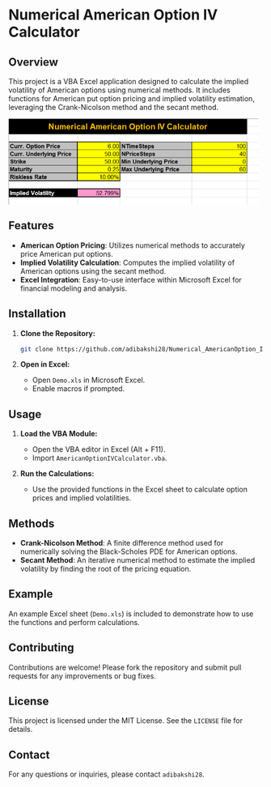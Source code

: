 # Numerical American Option IV Calculator

## Overview

This project is a VBA Excel application designed to calculate the implied volatility of American options using numerical methods. It includes functions for American put option pricing and implied volatility estimation, leveraging the Crank-Nicolson method and the secant method.

<div style="display: flex; justify-content: space-between;">
  <img src="ss/1.png" alt="Screenshot 1" style="width: 98%;">
</div>

## Features

- **American Option Pricing**: Utilizes numerical methods to accurately price American put options.
- **Implied Volatility Calculation**: Computes the implied volatility of American options using the secant method.
- **Excel Integration**: Easy-to-use interface within Microsoft Excel for financial modeling and analysis.

## Installation

1. **Clone the Repository:**

    ```sh
    git clone https://github.com/adibakshi28/Numerical_AmericanOption_IV.git
    ```

2. **Open in Excel:**
    - Open `Demo.xls` in Microsoft Excel.
    - Enable macros if prompted.

## Usage

1. **Load the VBA Module:**
    - Open the VBA editor in Excel (Alt + F11).
    - Import `AmericanOptionIVCalculator.vba`.

2. **Run the Calculations:**
    - Use the provided functions in the Excel sheet to calculate option prices and implied volatilities.

## Methods

- **Crank-Nicolson Method**: A finite difference method used for numerically solving the Black-Scholes PDE for American options.
- **Secant Method**: An iterative numerical method to estimate the implied volatility by finding the root of the pricing equation.

## Example

An example Excel sheet (`Demo.xls`) is included to demonstrate how to use the functions and perform calculations.

## Contributing

Contributions are welcome! Please fork the repository and submit pull requests for any improvements or bug fixes.

## License

This project is licensed under the MIT License. See the `LICENSE` file for details.

## Contact

For any questions or inquiries, please contact `adibakshi28`.
